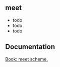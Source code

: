 ## meet

- todo <br/>
- todo <br/>
- todo <br/>

## Documentation

[Book: meet scheme.](https://xray-forge.github.io/stalker-xrf-book/script_engine/schemes/meet.html)

